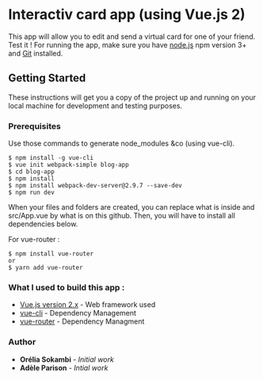 # Interactiv card app (using Vue.js 2) 

This app will allow you to edit and send a virtual card for one of your friend. Test it !
For running the app, make sure you have [node.js](https://nodejs.org/en/) npm version 3+ and [Git](https://git-scm.com/) installed.

## Getting Started
These instructions will get you a copy of the project up and running on your local machine for development and testing purposes.

### Prerequisites

Use those commands to generate node_modules &co (using vue-cli).
```
$ npm install -g vue-cli
$ vue init webpack-simple blog-app
$ cd blog-app
$ npm install
$ npm install webpack-dev-server@2.9.7 --save-dev
$ npm run dev
```
When your files and folders are created, you can replace what is inside and src/App.vue by what is on this github. Then, you will have to install all dependencies below.

For vue-router :
```
$ npm install vue-router
or
$ yarn add vue-router
```

### What I used to build this app :
* [Vue.js version 2.x](https://vuejs.org/) - Web framework used
* [vue-cli](https://github.com/vuejs/vue-cli) - Dependency Management
* [vue-router](https://router.vuejs.org/en/installation.html) - Dependency Managment

### Author
* **Orélia Sokambi** - *Initial work*
* **Adèle Parison** - *Intial work*

